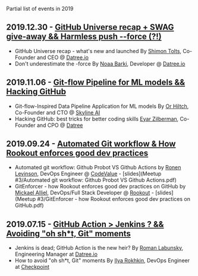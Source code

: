 Partial list of events in 2019

## 2019.12.30 - [GitHub Universe recap + SWAG give-away && Harmless push --force (?!)](https://www.meetup.com/github-user-group/events/267136526/)

* GitHub Universe recap - what's new and launched By [Shimon Tolts](https://www.linkedin.com/in/tolts/), Co-Founder and CEO @ [Datree.io](https://www.datree.io/)
* Don't underestimate the -force By [Noaa Barki](https://www.linkedin.com/in/noaa-barki-159498163/), Developer @ [Datree.io](https://www.datree.io/)

## 2019.11.06 - [Git-flow Pipeline for ML models && Hacking GitHub](https://www.meetup.com/github-user-group/events/265992418/)

* Git-flow-Inspired Data Pipeline Application for ML models By [Or Hiltch](https://www.linkedin.com/in/hiltch/), Co-Founder and CTO @ [Skyline AI](https://www.skyline.ai/)
* Hacking GitHub: best tricks for better coding skills [Eyar Zilberman](https://www.linkedin.com/in/eyar-zilberman/), Co-Founder and CPO @ [Datree](https://www.datree.io/)

## 2019.09.24 - [Automated Git workflow & How Rookout enforces good dev practices](https://www.meetup.com/github-user-group/events/264489604/)

* Automated git workflow: Github Probot VS Github Actions by [Ronen Levinson](https://www.linkedin.com/in/ronen-levinson/), DevOps Engineer @ [CodeValue](https://codevalue.com/) - [slides](Meetup #3/Automated git workflow: Github Probot VS Github Actions.pdf)
* GitEnforcer - how Rookout enforces good dev practices on GitHub by [Mickael Alliel](https://www.linkedin.com/in/mickaelalliel/), DevOps/Full Stack Developer @ [Rookout](https://www.rookout.com/) - [slides](Meetup #3/GitEnforcer - how Rookout enforces good dev practices on GitHub.pdf)

## 2019.07.15 - [GitHub Action > Jenkins ? && Avoiding "oh sh*t, Git" moments](https://www.meetup.com/github-user-group/events/262364241/)

* Jenkins is dead; GitHub Action is the new heir? By [Roman Labunsky](https://www.linkedin.com/in/roman-labunsky-3986a818/), Engineering Manager at [Datree.io](https://www.datree.io/)
* How to avoid "oh sh*t, Git" moments By [Ilya Rokhkin](https://www.linkedin.com/in/ilya-rokhkin-5b31761/), DevOps Engineer at [Checkpoint](https://www.checkpoint.com/)
